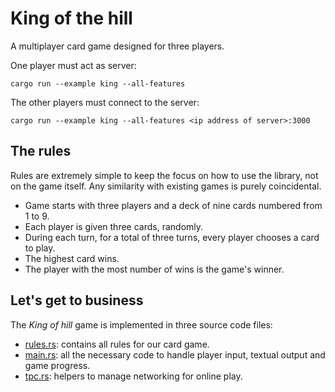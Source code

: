 # King of the hill

A multiplayer card game designed for three players.

One player must act as server:
```
cargo run --example king --all-features
```

The other players must connect to the server:
```
cargo run --example king --all-features <ip address of server>:3000
```

## The rules

Rules are extremely simple to keep the focus on how to use the library, not on the game itself. Any similarity with existing games is purely coincidental.
- Game starts with three players and a deck of nine cards numbered from 1 to 9.
- Each player is given three cards, randomly.
- During each turn, for a total of three turns, every player chooses a card to play.
- The highest card wins.
- The player with the most number of wins is the game's winner.

## Let's get to business

The *King of hill* game is implemented in three source code files:
- [rules.rs](rules.rs): contains all rules for our card game.
- [main.rs](main.rs): all the necessary code to handle player input, textual output and game progress.
- [tpc.rs](tpc.rs): helpers to manage networking for online play.
